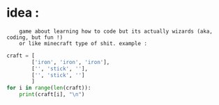 # idea :  
		game about learning how to code but its actually wizards (aka, coding, but fun !)
		or like minecraft type of shit. example :

```python
craft = [
		['iron', 'iron', 'iron'],
		['', 'stick', ''],
		['', 'stick', '']
		]
for i in range(len(craft)):
	print(craft[i], "\n")
```
